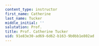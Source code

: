```yaml
---
content_type: instructor
first_name: Catherine
last_name: Tucker
middle_initial: ''
salutation: Prof.
title: Prof. Catherine Tucker
uid: 91e83e30-ad69-6d62-b163-9b0bb1e802ad
---
```

